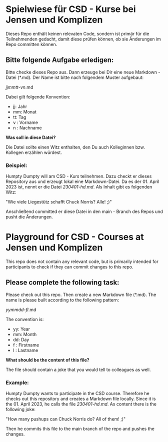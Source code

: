# Spielwiese für CSD - Kurse bei Jensen und Komplizen
Dieses Repo enthält keinen relevaten Code, sondern ist primär für die Teilnehmenden gedacht, damit diese prüfen können, ob sie Änderungen im Repo committen können.

## Bitte folgende Aufgabe erledigen:
Bitte checke dieses Repo aus. Dann erzeuge bei Dir eine neue Markdown - Datei (\*.md). Der Name ist bitte nach folgendem Muster aufgebaut:

*jjmmtt-vn*.md

Dabei gilt folgende Konvention:

* jj: Jahr
* mm: Monat
* tt: Tag
* v : Vorname
* n : Nachname

**Was soll in diese Datei?**

Die Datei sollte einen Witz enthalten, den Du auch Kolleginnen bzw. Kollegen erzählen würdest.
  
### Beispiel:
Humpty Dumpty will am CSD - Kurs teilnehmen. Dazu checkt er dieses Repository aus und erzeugt lokal eine Markdown-Datei. Da es der 01. April 2023 ist, nennt er die Datei *230401-hd.md*. Als Inhalt gibt es folgenden Witz:

"Wie viele Liegestütz schafft Chuck Norris? Alle! ;)"

Anschließend committed er diese Datei in den main  - Branch des Repos und pusht die Änderungen.

# Playground for CSD - Courses at Jensen und Komplizen
This repo does not contain any relevant code, but is primarily intended for participants to check if they can commit changes to this repo.

## Please complete the following task:
Please check out this repo. Then create a new Markdown file (\*.md). The name is please built according to the following pattern:

*yymmdd-fl*.md

The convention is:

* yy: Year
* mm: Month
* dd: Day
* f : Firstname
* l : Lastname

**What should be the content of this file?**

The file should contain a joke that you would tell to colleagues as well.
  
### Example:
Humpty Dumpty wants to participate in the CSD course. Therefore he checks out this repository and creates a Markdown file locally. Since it is the 01. April 2023, he calls the file *230401-hd.md*. As content there is the following joke:

"How many pushups can Chuck Norris do? All of them! ;)"

Then he commits this file to the main branch of the repo and pushes the changes.
